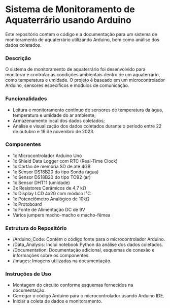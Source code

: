 # Sistema de Monitoramento de Aquaterrário usando Arduino
Este repositório contém o código e a documentação para um sistema de monitoramento de aquaterrário utilizando Arduino, bem como análise dos dados coletados.

### Descrição
O sistema de monitoramento de aquaterrário foi desenvolvido para monitorar e controlar as condições ambientais dentro de um aquaterrário, como temperatura e umidade. O projeto é baseado em um microcontrolador Arduino, sensores específicos e módulos de comunicação.

### Funcionalidades
- Leitura e monitoramento contínuo de sensores de temperatura da água, temperatura e umidade do ar ambiente;
- Armazenamento local dos dados coletados;
- Análise e visualização dos dados coletados durante o período entre 22 de outubro e 16 de novembro de 2023.

### Componentes
- 1x Microcontrolador Arduino Uno
- 1x Shield Data Logger com RTC (Real-Time Clock)
- 1x Cartão de memória SD de até 4GB
- 1x Sensor DS18B20 do tipo Sonda (água)
- 1x Sensor DS18B20 do tipo TO92 (ar)
- 1x Sensor DHT11 (umidade)
- 3x Resistores Cerâmicos de 4,7 kΩ
- 1x Display LCD 4x20 com módulo I²C
- 1x Potenciômetro Analógico de 10kΩ
- 1x Protoboard
- 1x Fonte de Alimentação DC de 9V
- Vários jumpers macho-macho e macho-fêmea

### Estrutura do Repositório
- /Arduino_Code: Contém o código fonte para o microcontrolador Arduino.
- /Data_Analysis: Inclui notebook Python da análise dos dados coletados.
- /Documentation: Documentação adicional, esquemas de conexão e informações sobre os componentes.
- /Images: Imagens utilizadas na documentação.

### Instruções de Uso
- Montagem do circuito conforme esquemas fornecidos na documentação.
- Carregar o código Arduino para o microcontrolador usando Arduino IDE.
- Iniciar a coleta de dados e monitoramento.
